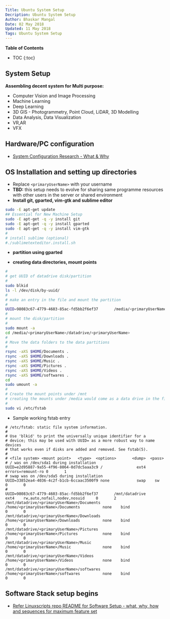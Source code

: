 ```yaml
---
Title: Ubuntu System Setup
Decription: Ubuntu System Setup
Author: Bhaskar Mangal
Date: 02 May 2018
Updated: 11 May 2018
Tags: Ubuntu System Setup
---
```


**Table of Contents**
* TOC
{:toc}


## System Setup
**Assembling decent system for Multi purpose:**
* Computer Vision and Image Processing
* Machine Learning
* Deep Learning
* 3D GIS - Photogrammetry, Point Cloud, LiDAR, 3D Modelling
* Data Analysis, Data Visualization
* VR,AR
* VFX

## Hardware/PC configuration
* [System Configuration Research - What & Why](hardwares-configs.md)

## OS Installation and setting up directories
* Replace `<primaryUserName>` with your username
* **TBD:** this setup needs to evolve for sharing same programme resources with other users in the server or shared environment
* **Install git, gparted, vim-gtk and sublime editor**
```bash
sudo -E apt-get update
## Essential for New Machine Setup
sudo -E apt-get -q -y install git
sudo -E apt-get -q -y install gparted
sudo -E apt-get -q -y install vim-gtk
#
# install sublime (optional)
#./sublimetexteditor.install.sh
```

* **partition using gparted**

* **creating data directories, mount points**
```bash
#
# get UUID of datadrive disk/partition
#
sudo blkid
ls -l /dev/disk/by-uuid/
#
# make an entry in the file and mount the partition
#
UUID=98083c67-4779-4603-85ac-fd5bb2f6ef37       /media/<primaryUserName>/datadrive                  ext4    rw,auto,nofail,nodev,nosuid     0       2
#
# mount the disk/partition
#
sudo mount -a
cd /media/<primaryUserName>/datadrive/<primaryUserName>
#
# Move the data folders to the data partitions
#
rsync -aXS $HOME/Documents .
rsync -aXS $HOME/Downloads .
rsync -aXS $HOME/Music .
rsync -aXS $HOME/Pictures .
rsync -aXS $HOME/Videos .
rsync -aXS $HOME/softwares .
cd
sudo umount -a
#
# Create the mount points under /mnt
# creating the mounts under /media would come as a data drive in the file manager, hence avoid it
#
sudo vi /etc/fstab
```
* Sample working fstab entry
```
# /etc/fstab: static file system information.
#
# Use 'blkid' to print the universally unique identifier for a
# device; this may be used with UUID= as a more robust way to name devices
# that works even if disks are added and removed. See fstab(5).
#
# <file system> <mount point>   <type>  <options>       <dump>  <pass>
# / was on /dev/sda1 during installation
UUID=e2d95887-9a55-4f96-8064-0d7dc5aaa3c9 /               ext4    errors=remount-ro 0       1
# swap was on /dev/sda5 during installation
UUID=33852ea4-4036-4c2f-b1cb-6ccaac3500f9 none            swap    sw              0       0
#
UUID=98083c67-4779-4603-85ac-fd5bb2f6ef37       /mnt/datadrive                  ext4    rw,auto,nofail,nodev,nosuid     0       2
/mnt/datadrive/<primaryUserName>/Documents                 /home/<primaryUserName>/Documents          none    bind                            0       0
/mnt/datadrive/<primaryUserName>/Downloads                 /home/<primaryUserName>/Downloads          none    bind                            0       0
/mnt/datadrive/<primaryUserName>/Pictures                  /home/<primaryUserName>/Pictures           none    bind                            0       0
/mnt/datadrive/<primaryUserName>/Music                     /home/<primaryUserName>/Music              none    bind                            0       0
/mnt/datadrive/<primaryUserName>/Videos                    /home/<primaryUserName>/Videos             none    bind                            0       0
/mnt/datadrive/<primaryUserName>/softwares                 /home/<primaryUserName>/softwares          none    bind                            0       0
```

## Software Stack setup begins
* [Refer Linuxscripts repo README for Software Setup - what, why, how and sequences for maximum feature set](https://github.com/mangalbhaskar/linuxscripts)
